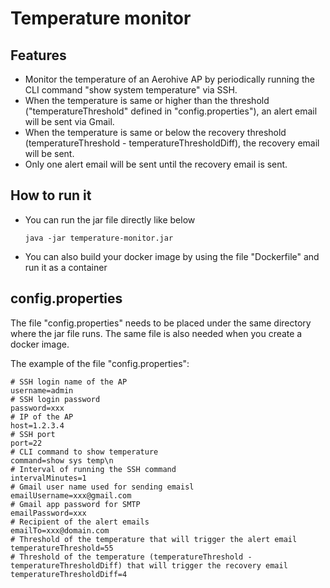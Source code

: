 # Temperature monitor
## Features
- Monitor the temperature of an Aerohive AP by periodically running the CLI command "show system temperature" via SSH. 
- When the temperature is same or higher than the threshold ("temperatureThreshold" defined in "config.properties"), an alert email will be sent via Gmail. 
- When the temperature is same or below the recovery threshold (temperatureThreshold - temperatureThresholdDiff), the recovery email will be sent.
- Only one alert email will be sent until the recovery email is sent.

## How to run it
- You can run the jar file directly like below
    ```
    java -jar temperature-monitor.jar
    ```
- You can also build your docker image by using the file "Dockerfile" and run it as a container

## config.properties
The file "config.properties" needs to be placed under the same directory where the jar file runs. The same file is also needed when you create a docker image.

The example of the file "config.properties":
```
# SSH login name of the AP
username=admin
# SSH login password
password=xxx
# IP of the AP
host=1.2.3.4
# SSH port
port=22
# CLI command to show temperature
command=show sys temp\n
# Interval of running the SSH command
intervalMinutes=1
# Gmail user name used for sending emaisl
emailUsername=xxx@gmail.com
# Gmail app password for SMTP
emailPassword=xxx
# Recipient of the alert emails
emailTo=xxx@domain.com
# Threshold of the temperature that will trigger the alert email
temperatureThreshold=55
# Threshold of the temperature (temperatureThreshold - temperatureThresholdDiff) that will trigger the recovery email
temperatureThresholdDiff=4

```